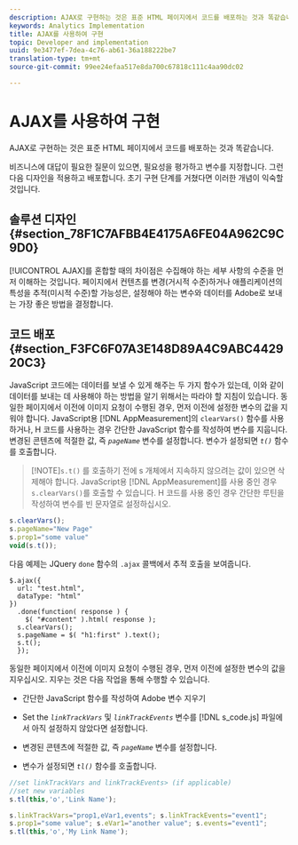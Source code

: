 ```yaml
---
description: AJAX로 구현하는 것은 표준 HTML 페이지에서 코드를 배포하는 것과 똑같습니다.
keywords: Analytics Implementation
title: AJAX를 사용하여 구현
topic: Developer and implementation
uuid: 9e3477ef-7dea-4c76-ab61-36a188222be7
translation-type: tm+mt
source-git-commit: 99ee24efaa517e8da700c67818c111c4aa90dc02

---
```



# AJAX를 사용하여 구현

AJAX로 구현하는 것은 표준 HTML 페이지에서 코드를 배포하는 것과 똑같습니다.

비즈니스에 대답이 필요한 질문이 있으면, 필요성을 평가하고 변수를 지정합니다. 그런 다음 디자인을 적용하고 배포합니다. 초기 구현 단계를 거쳤다면 이러한 개념이 익숙할 것입니다.

## 솔루션 디자인 {#section_78F1C7AFBB4E4175A6FE04A962C9C9D0}

[!UICONTROL AJAX]를 혼합할 때의 차이점은 수집해야 하는 세부 사항의 수준을 먼저 이해하는 것입니다. 페이지에서 컨텐츠를 변경(거시적 수준)하거나 애플리케이션의 특성을 추적(미시적 수준)할 가능성은, 설정해야 하는 변수와 데이터를 Adobe로 보내는 가장 좋은 방법을 결정합니다.

## 코드 배포 {#section_F3FC6F07A3E148D89A4C9ABC442920C3}

JavaScript 코드에는 데이터를 보낼 수 있게 해주는 두 가지 함수가 있는데, 이와 같이 데이터를 보내는 데 사용해야 하는 방법을 알기 위해서는 따라야 할 지침이 있습니다.
동일한 페이지에서 이전에 이미지 요청이 수행된 경우, 먼저 이전에 설정한 변수의 값을 지워야 합니다. JavaScript용 [!DNL AppMeasurement]의 `clearVars()` 함수를 사용하거나, H 코드를 사용하는 경우 간단한 JavaScript 함수를 작성하여 변수를 지웁니다. 변경된 콘텐츠에 적절한 값, 즉 *`pageName`* 변수를 설정합니다. 변수가 설정되면 *`t()`* 함수를 호출합니다.

> [!NOTE]`s.t()` 를 호출하기 전에 s 개체에서 지속하지 않으려는 값이 있으면 삭제해야 합니다. JavaScript용 [!DNL AppMeasurement]를 사용 중인 경우 `s.clearVars()`를 호출할 수 있습니다. H 코드를 사용 중인 경우 간단한 루틴을 작성하여 변수를 빈 문자열로 설정하십시오.

```js
s.clearVars(); 
s.pageName="New Page" 
s.prop1="some value" 
void(s.t());
```

다음 예제는 JQuery `done` 함수의 `.ajax` 콜백에서 추적 호출을 보여줍니다.

```
$.ajax({ 
  url: "test.html", 
  dataType: "html" 
}) 
  .done(function( response ) { 
    $( "#content" ).html( response ); 
  s.clearVars(); 
  s.pageName = $( "h1:first" ).text(); 
  s.t(); 
  }); 
```

동일한 페이지에서 이전에 이미지 요청이 수행된 경우, 먼저 이전에 설정한 변수의 값을 지우십시오. 지우는 것은 다음 작업을 통해 수행할 수 있습니다.

* 간단한 JavaScript 함수를 작성하여 Adobe 변수 지우기
* Set the *`linkTrackVars`* 및 *`linkTrackEvents`* 변수를 [!DNL s_code.js] 파일에서 아직 설정하지 않았다면 설정합니다.

* 변경된 콘텐츠에 적절한 값, 즉 *`pageName`* 변수를 설정합니다. 
* 변수가 설정되면 *`tl()`* 함수를 호출합니다.

```js
//set linkTrackVars and linkTrackEvents> (if applicable) 
//set new variables 
s.tl(this,'o','Link Name');
```

```js
s.linkTrackVars="prop1,eVar1,events"; s.linkTrackEvents="event1"; 
s.prop1="some value"; s.eVar1="another value"; s.events="event1"; 
s.tl(this,'o','My Link Name');
```

